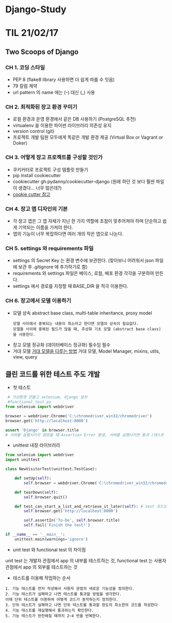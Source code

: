 # Django-Study

# TIL 21/02/17
## Two Scoops of Django

### CH 1. 코딩 스타일
  - PEP 8 (flake8 library 사용하면 더 쉽게 따를 수 잇음)
  - 79 칼럼 제약
  - url pattern 의 name 에는 (-) 대신 (_) 사용

### CH 2. 최적화된 장고 환경 꾸미기

 - 로컬 환경과 운영 환경에서 같은 DB 사용하기 (PostgreSQL 추천)
 - virtualenv 을 이용한 파이썬 라이브러리 의존성 유지
 - version control (git)
 - 프로젝트 개발 팀원 모두에게 똑같은 개발 환경 제공 (Virtual Box or Vagrant or Doker)

### CH 3. 어떻게 장고 프로젝트를 구성할 것인가
  - 쿠키커터로 프로젝트 구성 템플릿 만들기
  - pip install cookiecutter
  - cookiecutter gh:pydanny/cookiecutter-django (원래 하던 것 보다 훨씬 파일이 생겼다... 너무 많은데?)
  - [cookie cutter 참고](https://medium.com/@jsh901220/django%EC%99%80-cookiecutter-django-%EA%B0%84%EB%8B%A8-%EC%84%A4%EB%AA%85-898d063d38ff
)

### CH 4. 장고 앱 디자인의 기본
 - 각 장고 앱은 그 앱 자체가 지닌 한 가지 역할에 초점이 맞추어져야 하며 단순하고 쉽게 기억되는 이름을 가져야 한다.
 - 앱의 기능이 너무 복잡하다면 여러 개의 작은 앱으로 나눈다.

### CH 5. settings 와 requirements 파일

 - settings 의 Secret Key 는 환경 변수에 보관한다. (찾아보니 어려워서 json 파일에 보관 후 .gitignore 에 추가하기로 함)
 - requirements 와 settings 파일은 베이스, 로컬, 배포 환경 각각을 구분하여 만든다.
 - settings 에서 경로를 지정할 때 BASE_DIR 을 적극 이용한다.

### CH 6. 장고에서 모델 이용하기

 - 모델 상속 abstract base class, multi-table inheritance, proxy model
   ```text
   모델 사이에서 중복되는 내용이 최소라고 한다면 모델의 상속이 필요없다.
   모델들 사이에 중복된 필드가 많을 때, 추상화 기초 모델 (abstract base class) 을 사용한다.
   ```
 - 장고 모델 정규화 (데이터베이스 정규화) 필수임 필수
 - 거대 모델 [거대 모델을 다루는 방법](https://americanopeople.tistory.com/304)
거대 모델, Model Manager, mixins, utils, view, query
   
## 클린 코드를 위한 테스트 주도 개발

 - 첫 테스트
```python
 # 가상환경 만들고 selenium, django 설치
 #functional_test.py 
from selenium import webdriver

browser = webdriver.Chrome('C:\chromedriver_win32/chromedriver')
browser.get('http://localhost:8000')

assert 'Django' in browser.title
# 서버를 실행시키지 않았을 때 Assertion Error 발생, 서버를 실행시키면 통과 (테스트 통과)
```

 - unittest 내장 라이브러리

```python
from selenium import webdriver
import unittest

class NewVisitorTest(unittest.TestCase):

    def setUp(self):
        self.browser = webdriver.Chrome('C:\chromedriver_win32/chromedriver')

    def tearDown(self):
        self.browser.quit()

    def test_can_start_a_list_and_retrieve_it_later(self): # test 코드는 test 로 시작해야함! 이름이!
        self.browser.get('http://localhost:8000')

        self.assertIn('To-Do', self.browser.title)
        self.fail('Finish the test!')

if __name__ == '__main__':
    unittest.main(warnings='ignore')
```

 - unit test 와 functional test 의 차이점

unit test 는 개발자 관점에서 app 의 내부를 테스트하는 것, functional test 는 사용자 관점에서 app 의
외부를 테스트하는 것

 - 테스트를 이용해 작업하는 순서
```text
1. 기능 테스트를 먼저 작성해서 사용자 관점의 새로운 기능성을 정의한다.
2. 기능 테스트가 실패하고 나면 테스트를 통과할 방법을 생각한다.
이때 단위 테스트를 이용하여 어떻게 코드가 동작하는지 정의한다.
3. 단위 테스트가 실패하고 나면 단위 테스트를 통과할 정도의 최소한의 코드를 작성한다
4. 기능 테스트를 재실행해서 통과하는지 확인한다.
5. 기능 테스트가 완전해질 때까지 2~4 번을 반복한다.
```